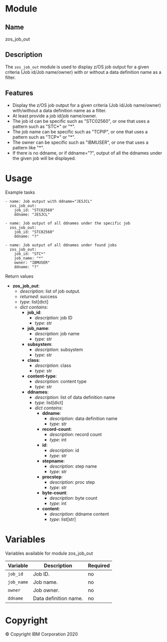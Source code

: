 Module
============
Name
-----------
zos_job_out


Description
-----------

The `zos_job_out` module is used to display z/OS job output for a given criteria (Job id/Job name/owner) with or without a data definition name as a filter.

Features
--------
* Display the z/OS job output for a given criteria (Job id/Job name/owner) with/without a data definition name as a filter.
* At least provide a job id/job name/owner.
* The job id can be specific such as "STC02560", or one that uses a pattern such as "STC*" or "*".
* The job name can be specific such as "TCPIP", or one that uses a pattern such as "TCP*" or "*".
* The owner can be specific such as "IBMUSER", or one that uses a pattern like "*".
* If there is no ddname, or if ddname="?", output of all the ddnames under the given job will be displayed.


Usage
=====

Example tasks
```
- name: Job output with ddname="JESJCL"
  zos_job_out:
    job_id: "STC02560"
    ddname: "JESJCL"
```
```
- name: Job output of all ddnames under the specific job
  zos_job_out:
    job_id: "STC02560"
    ddname: "?"
```
```
- name: Job output of all ddnames under found jobs
  zos_job_out:
    job_id: "STC*"
    job_name: "*"
    owner: "IBMUSER"
    ddname: "?"
```

Return values  
* __zos_job_out__:
  * _description_: list of job output.
  * _returned_: success
  * _type_: list[dict]
  * _dict contains_:
    * __job_id__:
      * _description_: job ID
      * _type_: str
    * __job_name__:
      * _description_: job name
      * _type_: str
    * __subsystem__:
      * _description_: subsystem
      * _type_: str
    * __class__:
      * _description_: class
      * _type_: str
    * __content-type__:
      * _description_: content type
      * _type_: str
    * __ddnames__:
      * _description_: list of data definition name
      * _type_: list[dict]
      * _dict contains_:
        * __ddname__:
          * _description_: data definition name
          * _type_: str
        * __record-count__:
          * _description_: record count
          * _type_: int
        * __id__:
          * _description_: id
          * _type_: str
        * __stepname__:
          * _description_: step name
          * _type_: str
        * __procstep__:
          * _description_: proc step
          * _type_: str
        * __byte-count__:
          * _description_: byte count
          * _type_: int
        * __content__:
          * _description_: ddname content
          * _type_: list[str]

Variables
=========
Variables available for module zos_job_out

Variable | Description | Required
-------- | ----------- | --------
`job_id` | Job ID. | no
`job_name` | Job name. | no
`owner` | Job owner. | no
`ddname` | Data definition name. | no

# Copyright
© Copyright IBM Corporation 2020  
